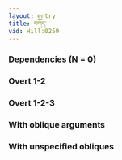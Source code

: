 ```yaml
---
layout: entry
title: བགོད་
vid: Hill:0259
---
```

### Dependencies (N = 0)


### Overt 1-2


### Overt 1-2-3


### With oblique arguments


### With unspecified obliques
